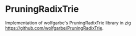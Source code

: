 # PruningRadixTrie
Implementation of wolfgarbe's PruningRadixTrie library in zig https://github.com/wolfgarbe/PruningRadixTrie.
